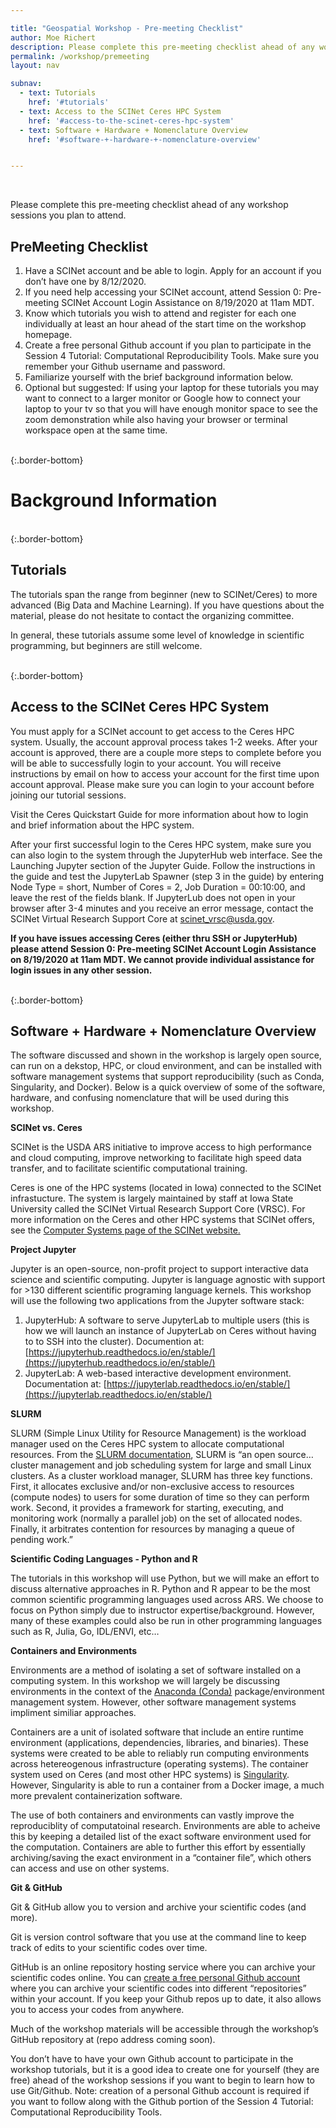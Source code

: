```yaml
---

title: "Geospatial Workshop - Pre-meeting Checklist"
author: Moe Richert
description: Please complete this pre-meeting checklist ahead of any workshop sessions you plan to attend.
permalink: /workshop/premeeting
layout: nav

subnav:
  - text: Tutorials
    href: '#tutorials'
  - text: Access to the SCINet Ceres HPC System
    href: '#access-to-the-scinet-ceres-hpc-system'
  - text: Software + Hardware + Nomenclature Overview
    href: '#software-+-hardware-+-nomenclature-overview'


---
```


<br>

Please complete this pre-meeting checklist ahead of any workshop sessions you plan to attend.



<div class="usa-card max-tablet">
    <div class="usa-card__container">
      <div class="usa-card__header bg-primary-lighter">
        <h2 class="usa-card__heading">PreMeeting Checklist</h2>
      </div>
      <div class="usa-card__body">
            <ol>
          <li>Have a SCINet account and be able to login. Apply for an account if you don’t have one by 8/12/2020.</li>
          <li>If you need help accessing your SCINet account, attend Session 0: Pre-meeting SCINet Account Login Assistance on 8/19/2020 at 11am MDT.</li>
          <li>Know which tutorials you wish to attend and register for each one individually at least an hour ahead of the start time on the workshop homepage.</li>
          <li>Create a free personal Github account if you plan to participate in the Session 4 Tutorial: Computational Reproducibility Tools. Make sure you remember your Github username and password.</li>
          <li>Familiarize yourself with the brief background information below.</li>
          <li>Optional but suggested: If using your laptop for these tutorials you may want to connect to a larger monitor or Google how to connect your laptop to your tv so that you will have enough monitor space to see the zoom demonstration while also having your browser or terminal workspace open at the same time.</li>
        </ol>
      </div>
    </div>
  </div>


<br>
{:.border-bottom}

# Background Information

<br>
{:.border-bottom}

## Tutorials

The tutorials span the range from beginner (new to SCINet/Ceres) to more advanced (Big Data and Machine Learning). If you have questions about the material, please do not hesitate to contact the organizing committee.

In general, these tutorials assume some level of knowledge in scientific programming, but beginners are still welcome.

<br>
{:.border-bottom}


## Access to the SCINet Ceres HPC System

You must apply for a SCINet account to get access to the Ceres HPC system. Usually, the account approval process takes 1-2 weeks. After your account is approved, there are a couple more steps to complete before you will be able to successfully login to your account. You will receive instructions by email on how to access your account for the first time upon account approval. Please make sure you can login to your account before joining our tutorial sessions.

Visit the Ceres Quickstart Guide for more information about how to login and brief information about the HPC system.

After your first successful login to the Ceres HPC system, make sure you can also login to the system through the JupyterHub web interface. See the Launching Jupyter section of the Jupyter Guide. Follow the instructions in the guide and test the JupyterLab Spawner (step 3 in the guide) by entering Node Type = short, Number of Cores = 2, Job Duration = 00:10:00, and leave the rest of the fields blank. If JupyterLub does not open in your browser after 3-4 minutes and you receive an error message, contact the SCINet Virtual Research Support Core at scinet_vrsc@usda.gov.

**If you have issues accessing Ceres (either thru SSH or JupyterHub) please attend Session 0: Pre-meeting SCINet Account Login Assistance on 8/19/2020 at 11am MDT. We cannot provide individual assistance for login issues in any other session.**

<br>
{:.border-bottom}

## Software + Hardware + Nomenclature Overview

The software discussed and shown in the workshop is largely open source, can run on a dekstop, HPC, or cloud environment, and can be installed with software management systems that support reproducibility (such as Conda, Singularity, and Docker). Below is a quick overview of some of the software, hardware, and confusing nomenclature that will be used during this workshop.

**SCINet vs. Ceres**

SCINet is the USDA ARS initiative to improve access to high performance and cloud computing, improve networking to facilitate high speed data transfer, and to facilitate scientific computational training.

Ceres is one of the HPC systems (located in Iowa) connected to the SCINet infrastucture. The system is largely maintained by staff at Iowa State University called the SCINet Virtual Research Support Core (VRSC). For more information on the Ceres and other HPC systems that SCINet offers, see the [Computer Systems page of the SCINet website.](https://scinet.usda.gov/about/compute)

**Project Jupyter**

Jupyter is an open-source, non-profit project to support interactive data science and scientific computing. Jupyter is language agnostic with support for >130 different scientific programing language kernels. This workshop will use the following two applications from the Jupyter software stack:

1. JupyterHub: A software to serve JupyterLab to multiple users (this is how we will launch an instance of JupyterLab on Ceres without having to to SSH into the cluster). Documention at: [https://jupyterhub.readthedocs.io/en/stable/](https://jupyterhub.readthedocs.io/en/stable/)
1. JupyterLab: A web-based interactive development environment. Documentation at: [https://jupyterlab.readthedocs.io/en/stable/](https://jupyterlab.readthedocs.io/en/stable/)

**SLURM**

SLURM (Simple Linux Utility for Resource Management) is the workload manager used on the Ceres HPC system to allocate computational resources. From the [SLURM documentation](https://slurm.schedmd.com/quickstart.html), SLURM is “an open source… cluster management and job scheduling system for large and small Linux clusters. As a cluster workload manager, SLURM has three key functions. First, it allocates exclusive and/or non-exclusive access to resources (compute nodes) to users for some duration of time so they can perform work. Second, it provides a framework for starting, executing, and monitoring work (normally a parallel job) on the set of allocated nodes. Finally, it arbitrates contention for resources by managing a queue of pending work.”

**Scientific Coding Languages - Python and R**

The tutorials in this workshop will use Python, but we will make an effort to discuss alternative approaches in R. Python and R appear to be the most common scientific programming languages used across ARS. We choose to focus on Python simply due to instructor expertise/background. However, many of these examples could also be run in other programming languages such as R, Julia, Go, IDL/ENVI, etc…

**Containers and Environments**

Environments are a method of isolating a set of software installed on a computing system. In this workshop we will largely be discussing environments in the context of the [Anaconda (Conda)](https://www.anaconda.com/products/individual) package/environment management system. However, other software management systems impliment similiar approaches.

Containers are a unit of isolated software that include an entire runtime environment (applications, dependencies, libraries, and binaries). These systems were created to be able to reliably run computing environments across hetereogenous infrastructure (operating systems). The container system used on Ceres (and most other HPC systems) is [Singularity](https://sylabs.io/docs/). However, Singularity is able to run a container from a Docker image, a much more prevalent containerization software.

The use of both containers and environments can vastly improve the reproduciblity of computatoinal research. Environments are able to acheive this by keeping a detailed list of the exact software environment used for the computation. Containers are able to further this effort by essentially archiving/saving the exact environment in a “container file”, which others can access and use on other systems.

**Git & GitHub**

Git & GitHub allow you to version and archive your scientific codes (and more).

Git is version control software that you use at the command line to keep track of edits to your scientific codes over time.

GitHub is an online repository hosting service where you can archive your scientific codes online. You can [create a free personal Github account](https://github.com/join) where you can archive your scientific codes into different “repositories” within your account. If you keep your Github repos up to date, it also allows you to access your codes from anywhere.

Much of the workshop materials will be accessible through the workshop’s GitHub repository at (repo address coming soon).

You don’t have to have your own Github account to participate in the workshop tutorials, but it is a good idea to create one for yourself (they are free) ahead of the workshop sessions if you want to begin to learn how to use Git/Github. Note: creation of a personal Github account is required if you want to follow along with the Github portion of the Session 4 Tutorial: Computational Reproducibility Tools.